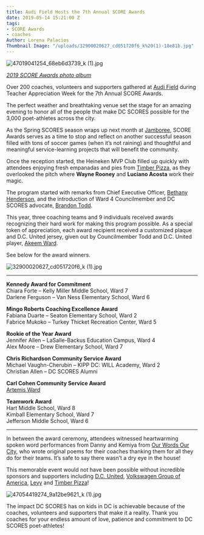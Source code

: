 ```yaml
---
title: Audi Field Hosts the 7th Annual SCORE Awards
date: 2019-05-14 15:21:00 Z
tags:
- SCORE Awards
- coaches
Author: Lorena Palacios
Thumbnail Image: "/uploads/32900020627_cd051720f6_k%20(1)-18e81b.jpg"
---
```


![47019041254_68eb6d3739_k (1).jpg](/uploads/47019041254_68eb6d3739_k%20(1).jpg)

*[2019 SCORE Awards photo album](https://www.flickr.com/photos/dcscorespictures/sets/72157705002480872/with/47019041254/)*

Over 200 coaches, volunteers and supporters gathered at [Audi Field](https://www.audifielddc.com/) during Teacher Appreciation Week for the 7th Annual SCORE Awards.

The perfect weather and breathtaking venue set the stage for an amazing evening to honor all of the people that make DC SCORES possible for the 3,000 poet-athletes across the city.





As the Spring SCORES season wraps up next month at [Jamboree](https://www.dcscores.org/jamboree/), SCORE Awards serves as a time to stop and reflect on another successful season filled with tons of soccer games (when it’s not raining) and thoughtful and meaningful service-learning projects that will benefit the community.

Once the reception started, the Heineken MVP Club filled up quickly with attendees enjoying fresh empanadas and pies from [Timber Pizza](http://www.timberpizza.com/), as they overlooked the pitch where **Wayne Rooney** and **Luciano Acosta** work their magic.

The program started with remarks from Chief Executive Officer, [Bethany Henderson](https://www.dcscores.org/about-us/leadership/bethany-rubin-henderson), and the introduction of Ward 4 Councilmember and DC SCORES advocate, [Brandon Todd](https://dccouncil.us/council/councilmember-brandon-t-todd/).

This year, three coaching teams and 9 individuals received awards recognizing their hard work for making this program possible. As a special token of appreciation, each award recipient received a customized plaque and D.C. United jersey, given out by Councilmember Todd and D.C. United player, [Akeem Ward](https://www.dcunited.com/players/akeem-ward).

See below for the award winners.

![32900020627_cd051720f6_k (1).jpg](/uploads/32900020627_cd051720f6_k%20(1).jpg)

---

**Kennedy Award for Commitment**
<br> Chiara Forte – Kelly Miller Middle School, Ward 7
<br> Darlene Ferguson – Van Ness Elementary School, Ward 6

**Mingo Roberts Coaching Excellence Award**
<br> Fabiana Duarte – Seaton Elementary School, Ward 2
<br> Fabrice Mukoko – Turkey Thicket Recreation Center, Ward 5

**Rookie of the Year Award**
<br> Jennifer Allen – LaSalle-Backus Education Campus, Ward 4
<br> Alex Moore – Drew Elementary School, Ward 7

**Chris Richardson Community Service Award**
<br> Michael Vaughn-Cherubin – KIPP DC: WILL Academy, Ward 2
<br> Christian Allen – DC SCORES Alumni

**Carl Cohen Community Service Award**
<br> [Artemis Ward](https://artemisward.com/)

**Teamwork Award**
<br> Hart Middle School, Ward 8
<br> Kimball Elementary School, Ward 7
<br> Jefferson Middle School, Ward 6

---

In between the award ceremony, attendees witnessed heartwarming spoken word performances from Danny and Kemiya from [Our Words Our City](https://www.dcscores.org/blog/2019/04/lights-camera-our-words-our-city), who wrote original poems for their coaches thanking them for all they do for their teams. It’s safe to say there wasn’t a dry eye in the house!

This memorable event would not have been possible without incredible sponsors and supporters including [D.C. United](https://www.dcunited.com/), [Volkswagen Group of America](http://www.volkswagengroupofamerica.com/), [Levy](http://www.levyrestaurants.com/) and [Timber Pizza](http://www.timberpizza.com/)!

![47054419274_9a12be9621_k (1).jpg](/uploads/47054419274_9a12be9621_k%20(1).jpg)

The impact DC SCORES has on kids in DC is achievable because of the coaches, volunteers and supporters that make it a reality. Thank you coaches for your endless amount of love, patience and commitment to DC SCORES poet-athletes!